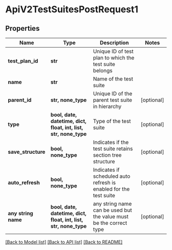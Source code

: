 # ApiV2TestSuitesPostRequest1


## Properties
Name | Type | Description | Notes
------------ | ------------- | ------------- | -------------
**test_plan_id** | **str** | Unique ID of test plan to which the test suite belongs | 
**name** | **str** | Name of the test suite | 
**parent_id** | **str, none_type** | Unique ID of the parent test suite in hierarchy | [optional] 
**type** | **bool, date, datetime, dict, float, int, list, str, none_type** | Type of the test suite | [optional] 
**save_structure** | **bool, none_type** | Indicates if the test suite retains section tree structure | [optional] 
**auto_refresh** | **bool, none_type** | Indicates if scheduled auto refresh is enabled for the test suite | [optional] 
**any string name** | **bool, date, datetime, dict, float, int, list, str, none_type** | any string name can be used but the value must be the correct type | [optional]

[[Back to Model list]](../README.md#documentation-for-models) [[Back to API list]](../README.md#documentation-for-api-endpoints) [[Back to README]](../README.md)


